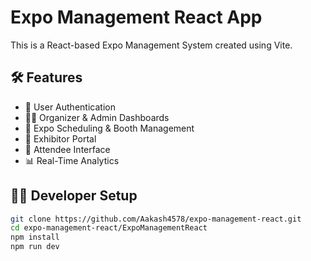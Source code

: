 # Expo Management React App

This is a React-based Expo Management System created using Vite.

## 🛠 Features

- 🔐 User Authentication
- 🧑‍💼 Organizer & Admin Dashboards
- 📆 Expo Scheduling & Booth Management
- 🧾 Exhibitor Portal
- 📢 Attendee Interface
- 📊 Real-Time Analytics

## 🧑‍💻 Developer Setup

```bash
git clone https://github.com/Aakash4578/expo-management-react.git
cd expo-management-react/ExpoManagementReact
npm install
npm run dev
